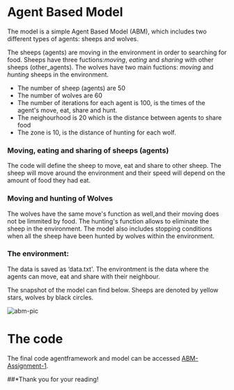 # Agent Based Model


The model is a simple Agent Based Model (ABM), which includes two different types of agents: sheeps and wolves. 

The sheeps (agents) are moving in the environment in order to searching for food. Sheeps have three fuctions:*moving*, *eating* and *sharing* with other sheeps (other_agents).
The wolves have two main fuctions: *moving* and *hunting* sheeps in the environment.

* The number of sheep (agents) are 50
* The number of wolves are 60
* The number of iterations for each agent is 100, is the times of the agent's move, eat, share and hunt.
* The neighourhood is 20 which is the distance between agents to share food
* The zone is 10, is the distance of hunting for each wolf.  
    
    
### Moving, eating and sharing of sheeps (agents)
The code will define the sheep to move, eat and share to other sheep. 
The sheep will move around the environment and their speed will depend on the amount of food they had eat.
    

### Moving and hunting of Wolves
The wolves have the same move's function as well,and their moving does not be limmited by food.
The hunting's function allows to eliminate the sheep in the environment. 
The model also includes stopping conditions when all the sheep have been hunted by wolves within the environment.

### The environment:
The data is saved as ‘data.txt'. The environtment is the data where the agents can move, eat and share with their neighbour.

The snapshot of the model can find below. Sheeps are denoted by yellow stars, wolves by black circles.

![abm-pic](https://user-images.githubusercontent.com/55794712/68553534-2b47ad80-041a-11ea-9797-38715c957ce9.png)

# The code
The final code agentframework and model can be accessed [ABM-Assignment-1](https://github.com/huongtran-3/ABM-Assignment-1).  


##*Thank you for your reading!
